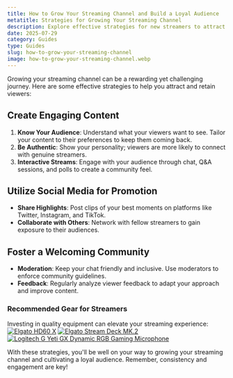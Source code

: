```yaml
---
title: How to Grow Your Streaming Channel and Build a Loyal Audience
metatitle: Strategies for Growing Your Streaming Channel
description: Explore effective strategies for new streamers to attract and retain viewers, including tips on creating engaging content and fostering a welcoming community.
date: 2025-07-29
category: Guides
type: Guides
slug: how-to-grow-your-streaming-channel
image: how-to-grow-your-streaming-channel.webp
---
```


Growing your streaming channel can be a rewarding yet challenging journey. Here are some effective strategies to help you attract and retain viewers:

## Create Engaging Content
1. **Know Your Audience**: Understand what your viewers want to see. Tailor your content to their preferences to keep them coming back.
2. **Be Authentic**: Show your personality; viewers are more likely to connect with genuine streamers.
3. **Interactive Streams**: Engage with your audience through chat, Q&A sessions, and polls to create a community feel.

## Utilize Social Media for Promotion
- **Share Highlights**: Post clips of your best moments on platforms like Twitter, Instagram, and TikTok.
- **Collaborate with Others**: Network with fellow streamers to gain exposure to their audiences.

## Foster a Welcoming Community
- **Moderation**: Keep your chat friendly and inclusive. Use moderators to enforce community guidelines.
- **Feedback**: Regularly analyze viewer feedback to adapt your approach and improve content.

### Recommended Gear for Streamers
Investing in quality equipment can elevate your streaming experience:
[![Elgato HD60 X](https://www.gamestreamingsetup.com/elgato-hd60-x.jpg)](https://amzn.to/4dZtxVc)
[![Elgato Stream Deck MK.2](https://www.gamestreamingsetup.com/elgato-stream-deck-mk2.jpg)](https://amzn.to/43ECm3m)
[![Logitech G Yeti GX Dynamic RGB Gaming Microphone](https://www.gamestreamingsetup.com/logitech-g-yeti-gx.jpg)](https://amzn.to/446et4B)

With these strategies, you'll be well on your way to growing your streaming channel and cultivating a loyal audience. Remember, consistency and engagement are key!